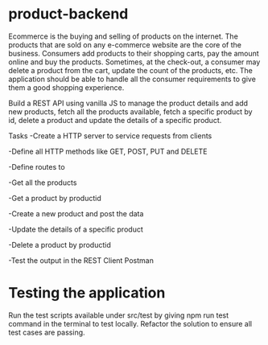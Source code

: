 # product-backend

Ecommerce is the buying and selling of products on the internet. The products that are sold on any e-commerce website are the core of the business. Consumers add products to their shopping carts, pay the amount online and buy the products. Sometimes, at the check-out, a consumer may delete a product from the cart, update the count of the products, etc. The application should be able to handle all the consumer requirements to give them a good shopping experience.

Build a REST API using vanilla JS to manage the product details and add new products, fetch all the products available, fetch a specific product by id, delete a product and update the details of a specific product.

Tasks
-Create a HTTP server to service requests from clients

-Define all HTTP methods like GET, POST, PUT and DELETE

-Define routes to

-Get all the products

-Get a product by productid

-Create a new product and post the data

-Update the details of a specific product

-Delete a product by productid

-Test the output in the REST Client Postman 

# Testing the application
Run the test scripts available under src/test by giving npm run test command in the terminal to test locally.
Refactor the solution to ensure all test cases are passing.
  



